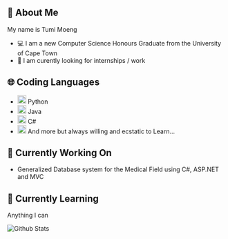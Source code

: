 ## 🔮 About Me
My name is Tumi Moeng
- 💻 I am a new Computer Science Honours Graduate from the University of Cape Town
- 🔧 I am curently looking for internships / work

## 🌐 Coding Languages
- <img src=https://img.icons8.com/dusk/2x/python.png width="20" height="20"> Python
- <img src=https://img.icons8.com/dusk/2x/java-coffee-cup-logo.png width="20" height="20"> Java
- <img src=https://img.icons8.com/color/2x/c-sharp-logo.png width="20" height="20"> C#
- <img src=https://img.icons8.com/dusk/2x/learn-more.png width="20" height="20"> And more but always willing and ecstatic to Learn...

## 🔭 Currently Working On
- Generalized Database system for the Medical Field using C#, ASP.NET and MVC

## 🌱 Currently Learning
Anything I can

![Github Stats](https://github-readme-stats.vercel.app/api?username=DarkPr0digy&count_private=true&show_icons=true&include_all_commits=true&hide=issues&theme=graywhite)
<!--
**DarkPr0digy/DarkPr0digy** is a ✨ _special_ ✨ repository because its `README.md` (this file) appears on your GitHub profile.

Here are some ideas to get you started:

- 🔭 I’m currently working on ...
- 🌱 I’m currently learning ...
- 👯 I’m looking to collaborate on ...
- 🤔 I’m looking for help with ...
- 💬 Ask me about ...
- 📫 How to reach me: ...
- 😄 Pronouns: ...
- ⚡ Fun fact: ...
-->

